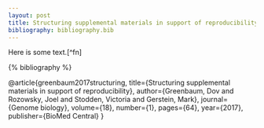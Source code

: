 ```yaml
---
layout: post
title: Structuring supplemental materials in support of reproducibility [1]
bibliography: bibliography.bib
---
```

Here is some text.[^fn]

{% bibliography %}


@article{greenbaum2017structuring,
  title={Structuring supplemental materials in support of reproducibility},
  author={Greenbaum, Dov and Rozowsky, Joel and Stodden, Victoria and Gerstein, Mark},
  journal={Genome biology},
  volume={18},
  number={1},
  pages={64},
  year={2017},
  publisher={BioMed Central}
}

